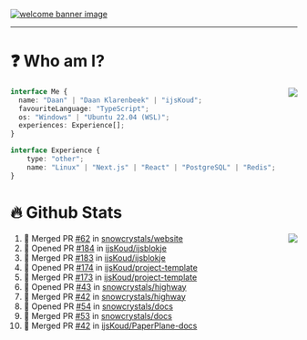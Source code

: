 <h1 align="center" style="display:none;"></h1>

<a href="https://ijskoud.dev/"><img src="https://cdn.ijskoud.dev/files/IIcds5oPKl.png" alt="welcome banner image" /></a>

---

# ❓ Who am I?

<img align="right" src="http://gh-stats.ijskoud.dev/api/top-langs?username=ijsKoud&cache_seconds=1800&layout=compact&hide_border=true&hide_rank=true&show_icons=true&theme=dark&title_color=ffffff&hide_border=true&locale=en" />

```typescript
interface Me {
  name: "Daan" | "Daan Klarenbeek" | "ijsKoud";
  favouriteLanguage: "TypeScript";
  os: "Windows" | "Ubuntu 22.04 (WSL)";
  experiences: Experience[];
}

interface Experience {
    type: "other";
    name: "Linux" | "Next.js" | "React" | "PostgreSQL" | "Redis";
}
```

# 🔥 Github Stats

<img align="right" src="http://gh-stats.ijskoud.dev/api? username=ijsKoud&cache_seconds=1800&hide_border=true&hide_rank=true&show_icons=true&theme=dark&title_color=ffffff&hide_border=true&locale=en">

<!--START_SECTION:activity-->
1. 🎉 Merged PR [#62](https://github.com/snowcrystals/website/pull/62) in [snowcrystals/website](https://github.com/snowcrystals/website)
2. 💪 Opened PR [#184](https://github.com/ijsKoud/ijsblokje/pull/184) in [ijsKoud/ijsblokje](https://github.com/ijsKoud/ijsblokje)
3. 🎉 Merged PR [#183](https://github.com/ijsKoud/ijsblokje/pull/183) in [ijsKoud/ijsblokje](https://github.com/ijsKoud/ijsblokje)
4. 💪 Opened PR [#174](https://github.com/ijsKoud/project-template/pull/174) in [ijsKoud/project-template](https://github.com/ijsKoud/project-template)
5. 🎉 Merged PR [#173](https://github.com/ijsKoud/project-template/pull/173) in [ijsKoud/project-template](https://github.com/ijsKoud/project-template)
6. 💪 Opened PR [#43](https://github.com/snowcrystals/highway/pull/43) in [snowcrystals/highway](https://github.com/snowcrystals/highway)
7. 🎉 Merged PR [#42](https://github.com/snowcrystals/highway/pull/42) in [snowcrystals/highway](https://github.com/snowcrystals/highway)
8. 💪 Opened PR [#54](https://github.com/snowcrystals/docs/pull/54) in [snowcrystals/docs](https://github.com/snowcrystals/docs)
9. 🎉 Merged PR [#53](https://github.com/snowcrystals/docs/pull/53) in [snowcrystals/docs](https://github.com/snowcrystals/docs)
10. 🎉 Merged PR [#42](https://github.com/ijsKoud/PaperPlane-docs/pull/42) in [ijsKoud/PaperPlane-docs](https://github.com/ijsKoud/PaperPlane-docs)
<!--END_SECTION:activity-->

<h1 align="center" style="display:none;"></h1>

